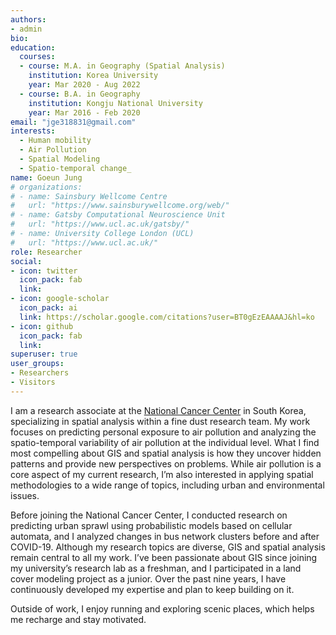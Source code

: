 ```yaml
---
authors:
- admin
bio: 
education:
  courses:
  - course: M.A. in Geography (Spatial Analysis)
    institution: Korea University
    year: Mar 2020 - Aug 2022
  - course: B.A. in Geography
    institution: Kongju National University
    year: Mar 2016 - Feb 2020
email: "jge318831@gmail.com"
interests:
  - Human mobility
  - Air Pollution
  - Spatial Modeling
  - Spatio-temporal change_
name: Goeun Jung
# organizations:
# - name: Sainsbury Wellcome Centre
#   url: "https://www.sainsburywellcome.org/web/"
# - name: Gatsby Computational Neuroscience Unit
#   url: "https://www.ucl.ac.uk/gatsby/"
# - name: University College London (UCL)
#   url: "https://www.ucl.ac.uk/"
role: Researcher
social:
- icon: twitter
  icon_pack: fab
  link: 
- icon: google-scholar
  icon_pack: ai
  link: https://scholar.google.com/citations?user=BT0gEzEAAAAJ&hl=ko
- icon: github
  icon_pack: fab
  link: 
superuser: true
user_groups:
- Researchers
- Visitors
---
```


I am a research associate at the [National Cancer Center](https://www.ncc.re.kr/main.ncc?uri=english/sub02_Research/) in South Korea, specializing in spatial analysis within a fine dust research team. My work focuses on predicting personal exposure to air pollution and analyzing the spatio-temporal variability of air pollution at the individual level. What I find most compelling about GIS and spatial analysis is how they uncover hidden patterns and provide new perspectives on problems. While air pollution is a core aspect of my current research, I’m also interested in applying spatial methodologies to a wide range of topics, including urban and environmental issues.

Before joining the National Cancer Center, I conducted research on predicting urban sprawl using probabilistic models based on cellular automata, and I analyzed changes in bus network clusters before and after COVID-19. Although my research topics are diverse, GIS and spatial analysis remain central to all my work. I’ve been passionate about GIS since joining my university’s research lab as a freshman, and I participated in a land cover modeling project as a junior. Over the past nine years, I have continuously developed my expertise and plan to keep building on it.

Outside of work, I enjoy running and exploring scenic places, which helps me recharge and stay motivated.